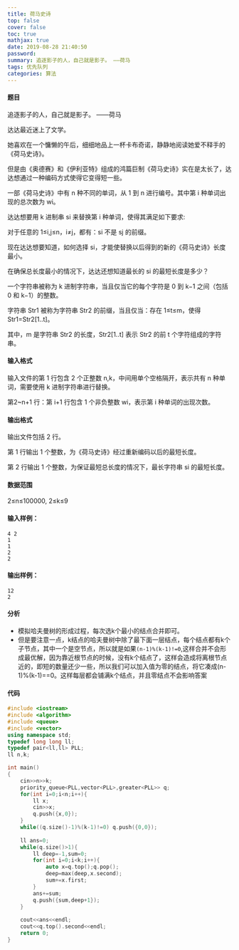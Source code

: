 ```yaml
---
title: 荷马史诗
top: false
cover: false
toc: true
mathjax: true
date: 2019-08-28 21:40:50
password:
summary: 追逐影子的人，自己就是影子。 ——荷马
tags: 优先队列
categories: 算法
---
```


#### 题目
追逐影子的人，自己就是影子。 ——荷马

达达最近迷上了文学。

她喜欢在一个慵懒的午后，细细地品上一杯卡布奇诺，静静地阅读她爱不释手的《荷马史诗》。

但是由《奥德赛》和《伊利亚特》组成的鸿篇巨制《荷马史诗》实在是太长了，达达想通过一种编码方式使得它变得短一些。

一部《荷马史诗》中有 n 种不同的单词，从 1 到 n 进行编号。其中第 i 种单词出现的总次数为 wi。

达达想要用 k 进制串 si 来替换第 i 种单词，使得其满足如下要求:

对于任意的 1≤i,j≤n，i≠j，都有：si 不是 sj 的前缀。

现在达达想要知道，如何选择 si，才能使替换以后得到的新的《荷马史诗》长度最小。

在确保总长度最小的情况下，达达还想知道最长的 si 的最短长度是多少？

一个字符串被称为 k 进制字符串，当且仅当它的每个字符是 0 到 k−1 之间（包括 0 和 k−1）的整数。

字符串 Str1 被称为字符串 Str2 的前缀，当且仅当：存在 1≤t≤m，使得 Str1=Str2[1..t]。

其中，m 是字符串 Str2 的长度，Str2[1..t] 表示 Str2 的前 t 个字符组成的字符串。

#### 输入格式
输入文件的第 1 行包含 2 个正整数 n,k，中间用单个空格隔开，表示共有 n 种单词，需要使用 k 进制字符串进行替换。

第2~n+1 行：第 i+1 行包含 1 个非负整数 wi，表示第 i 种单词的出现次数。

#### 输出格式
输出文件包括 2 行。

第 1 行输出 1 个整数，为《荷马史诗》经过重新编码以后的最短长度。

第 2 行输出 1 个整数，为保证最短总长度的情况下，最长字符串 si 的最短长度。

#### 数据范围
2≤n≤100000,
2≤k≤9
#### 输入样例：

    4 2
    1
    1
    2
    2

#### 输出样例：

    12
    2

#### 分析

 - 模拟哈夫曼树的形成过程，每次选k个最小的结点合并即可。
 - 但是要注意一点，k结点的哈夫曼树中除了最下面一层结点，每个结点都有k个子节点，其中一个是空节点，所以就是如果`(n-1)%(k-1)!=0`,这样合并不会形成最优解，因为靠近根节点的时候，没有k个结点了，这样会造成将离根节点近的，即短的数量还少一些，所以我们可以加入值为零的结点，将它凑成(n-1)%(k-1)==0。这样每层都会铺满k个结点，并且零结点不会影响答案
#### 代码

```cpp 
#include <iostream>
#include <algorithm>
#include <queue>
#include <vector>
using namespace std;
typedef long long ll;
typedef pair<ll,ll> PLL;
ll n,k;

int main()
{
	cin>>n>>k;
	priority_queue<PLL,vector<PLL>,greater<PLL>> q;
	for(int i=0;i<n;i++){
		ll x;
		cin>>x;
		q.push({x,0});
	}
	while((q.size()-1)%(k-1)!=0) q.push({0,0});
	
	ll ans=0;
	while(q.size()>1){
		ll deep=-1,sum=0;
		for(int i=0;i<k;i++){
			auto x=q.top();q.pop();
			deep=max(deep,x.second); 
			sum+=x.first;
		}
		ans+=sum;
		q.push({sum,deep+1});
	} 
	
	cout<<ans<<endl;
	cout<<q.top().second<<endl;
	return 0; 
}
```
